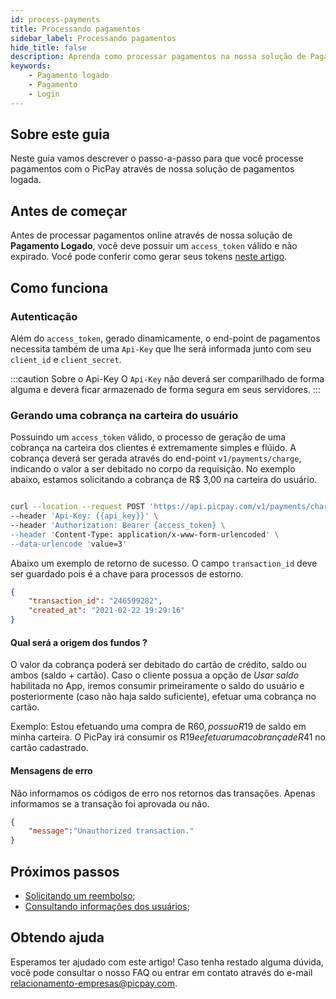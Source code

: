 ```yaml
---
id: process-payments
title: Processando pagamentos
sidebar_label: Processando pagamentos
hide_title: false
description: Aprenda como processar pagamentos na nossa solução de Pagamento Logado
keywords: 
    - Pagamento logado
    - Pagamento    
    - Login
---
```


## Sobre este guia

Neste guia vamos descrever o passo-a-passo para que você processe pagamentos com o PicPay através de nossa solução de pagamentos logada.

## Antes de começar

Antes de processar pagamentos online através de nossa solução de **Pagamento Logado**, você deve possuir um `access_token` válido e não expirado. Você pode conferir como gerar seus tokens [neste artigo](/pagamento-logado/guides/oauth2-flow).

## Como funciona

### Autenticação

Além do `access_token`, gerado dinamicamente, o end-point de pagamentos necessita também de uma `Api-Key` que lhe será informada junto com seu `client_id` e `client_secret`.

:::caution Sobre o Api-Key
O `Api-Key` não deverá ser comparilhado de forma alguma e deverá ficar armazenado de forma segura em seus servidores. 
:::

### Gerando uma cobrança na carteira do usuário

Possuindo um `access_token` válido, o processo de geração de uma cobrança na carteira dos clientes é extremamente simples e flúido. A cobrança deverá ser gerada através do end-point `v1/payments/charge`, indicando o valor a ser debitado no corpo da requisição. No exemplo abaixo, estamos solicitando a cobrança de R$ 3,00 na carteira do usuário.

```bash

curl --location --request POST 'https://api.picpay.com/v1/payments/charge' \
--header 'Api-Key: {{api_key}}' \
--header 'Authorization: Bearer {access_token} \
--header 'Content-Type: application/x-www-form-urlencoded' \
--data-urlencode 'value=3'

```

Abaixo um exemplo de retorno de sucesso. O campo `transaction_id` deve ser guardado pois é a chave para processos de estorno.

```json
{
    "transaction_id": "246599282",
    "created_at": "2021-02-22 19:29:16"
}
```

#### Qual será a origem dos fundos ?

O valor da cobrança poderá ser debitado do cartão de crédito, saldo ou ambos (saldo + cartão). Caso o cliente possua a opção de *Usar saldo* habilitada no App, iremos consumir primeiramente o saldo do usuário e posteriormente (caso não haja saldo suficiente), efetuar uma cobrança no cartão.

Exemplo: Estou efetuando uma compra de R$60, possuo R$19 de saldo em minha carteira. O PicPay irá consumir os R$19 e efetuar uma cobrança de R$41 no cartão cadastrado.


#### Mensagens de erro

Não informamos os códigos de erro nos retornos das transações. Apenas informamos se a transação foi aprovada ou não.

```json
{
    "message":"Unauthorized transaction."
}
```

## Próximos passos

- [Solicitando um reembolso](/pagamento-logado/guides/refund-payments);
- [Consultando informações dos usuários](/pagamento-logado/guides/user-info);


## Obtendo ajuda
Esperamos ter ajudado com este artigo! Caso tenha restado alguma dúvida, você pode consultar o nosso FAQ ou entrar em contato através do e-mail relacionamento-empresas@picpay.com. 
